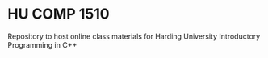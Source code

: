 # HU COMP 1510

Repository to host online class materials for Harding University Introductory Programming in C++
